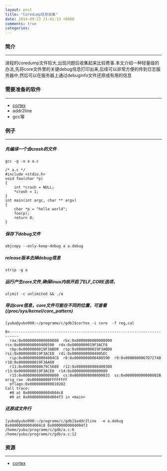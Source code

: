 ```yaml
---
layout: post
title: "Coredump信息收集"
date: 2014-09-23 21:41:13 +0800
comments: true
categories:
---
```


### 简介
---
进程的coredump文件较大,出现问题后收集起来比较费事.本文介绍一种轻量级的办法,先将core文件里的关键debug信息打印出来,后续可以非常方便的传到日志服务器中,然后可以在服务器上通过debuginfo文件还原成有用的信息

### 需要准备的软件
---
* [cortex]
* addr2line
* gcc等


### 例子
---

##### 先编译一个会crash的文件

`gcc -g -o a a.c`
```
/* a.c */
#include <stdio.h>
void foo(char *p)
{
	int *crash = NULL;
	*crash = 1;
}
int main(int argc, char ** argv)
{
	char *p = "hello world";
	foo(p);
	return 0;
}
```

##### 保存下debug文件

`objcopy --only-keep-debug a a.debug`

##### release版本去掉debug信息

`strip -g a`

##### 运行产生core文件,确保linux内核开启了ELF_CORE选项，

`ulimit -c unlimited && ./a`

##### 导出core信息，core文件可能在不同的位置，可查看(/proc/sys/kernel/core_pattern)

```
[yubo@yubo990:~/programe/c/gdb]$cortex -i core  -f reg,cal

8<--------------------------------------------------------------------------
  rax:0x0000000000000000  rbx:0x0000000000000000  rcx:0x0000000000400500  rdx:0x0000000019F3ACF8
  rbp:0x0000000019F3ABD0  rsp:0x0000000019F3ABD0  rsi:0x0000000019F3ACE8  rdi:0x00000000004005EC
  rip:0x00000000004004C8  r8:0x0000000000400590  r9:0x0000000067D72740  r10:0x0000000019F3AA60
  r11:0x00000000679C5680  r12:0x00000000004003D0  r13:0x0000000019F3ACE0  r14:0x0000000000000000
  r15:0x0000000000000000  cs:0x0000000000000033  ss:0x000000000000002B  orig_rax :0x00000000FFFFFFFF
  eflags:0x0000000000010202
Call trace:
  #0 at 0x00000000004004c8
  #0 at 0x00000000004004f3 in <main>
```


##### 还原成文件行

```
[yubo@yubo990:~/programe/c/gdb]$addr2line  -e a.debug  0x00000000004004c8 0x00000000004004f3
/home/yubo/programe/c/gdb/a.c:6
/home/yubo/programe/c/gdb/a.c:12
```


### 资源
---
* [cortex]


[cortex]: https://code.google.com/p/cortex-tool/downloads/list  "cortex"